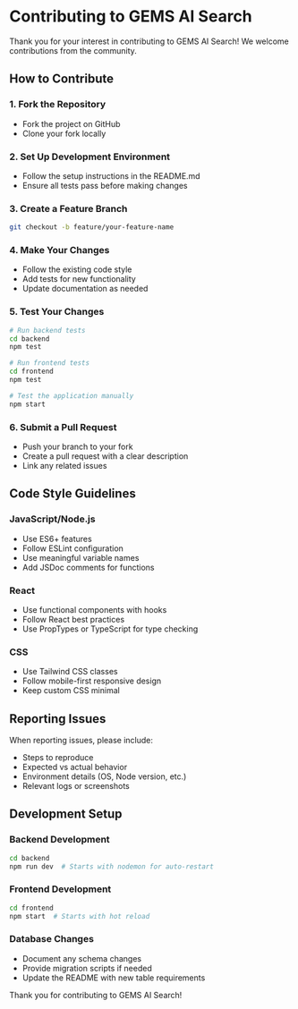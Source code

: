 # Contributing to GEMS AI Search

Thank you for your interest in contributing to GEMS AI Search! We welcome contributions from the community.

## How to Contribute

### 1. Fork the Repository
- Fork the project on GitHub
- Clone your fork locally

### 2. Set Up Development Environment
- Follow the setup instructions in the README.md
- Ensure all tests pass before making changes

### 3. Create a Feature Branch
```bash
git checkout -b feature/your-feature-name
```

### 4. Make Your Changes
- Follow the existing code style
- Add tests for new functionality
- Update documentation as needed

### 5. Test Your Changes
```bash
# Run backend tests
cd backend
npm test

# Run frontend tests
cd frontend
npm test

# Test the application manually
npm start
```

### 6. Submit a Pull Request
- Push your branch to your fork
- Create a pull request with a clear description
- Link any related issues

## Code Style Guidelines

### JavaScript/Node.js
- Use ES6+ features
- Follow ESLint configuration
- Use meaningful variable names
- Add JSDoc comments for functions

### React
- Use functional components with hooks
- Follow React best practices
- Use PropTypes or TypeScript for type checking

### CSS
- Use Tailwind CSS classes
- Follow mobile-first responsive design
- Keep custom CSS minimal

## Reporting Issues

When reporting issues, please include:
- Steps to reproduce
- Expected vs actual behavior
- Environment details (OS, Node version, etc.)
- Relevant logs or screenshots

## Development Setup

### Backend Development
```bash
cd backend
npm run dev  # Starts with nodemon for auto-restart
```

### Frontend Development
```bash
cd frontend
npm start  # Starts with hot reload
```

### Database Changes
- Document any schema changes
- Provide migration scripts if needed
- Update the README with new table requirements

Thank you for contributing to GEMS AI Search!
